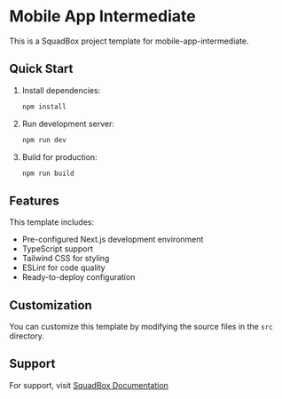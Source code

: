 # Mobile App Intermediate

This is a SquadBox project template for mobile-app-intermediate.

## Quick Start

1. Install dependencies:
   ```bash
   npm install
   ```

2. Run development server:
   ```bash
   npm run dev
   ```

3. Build for production:
   ```bash
   npm run build
   ```

## Features

This template includes:
- Pre-configured Next.js development environment
- TypeScript support
- Tailwind CSS for styling
- ESLint for code quality
- Ready-to-deploy configuration

## Customization

You can customize this template by modifying the source files in the `src` directory.

## Support

For support, visit [SquadBox Documentation](https://docs.squadbox.uk)
